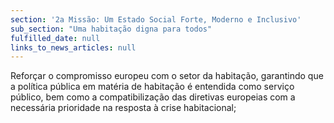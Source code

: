 ```yaml
---
section: '2a Missão: Um Estado Social Forte, Moderno e Inclusivo'
sub_section: "Uma habitação digna para todos"
fulfilled_date: null
links_to_news_articles: null
---
```


Reforçar o compromisso europeu com o setor da habitação, garantindo que a política pública em matéria de habitação é entendida como serviço público, bem como a compatibilização das diretivas europeias com a necessária prioridade na resposta à crise habitacional;